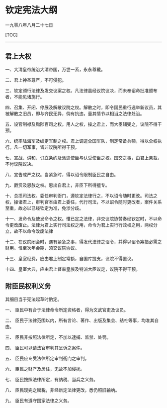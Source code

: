 # 钦定宪法大纲 #

一九零八年八月二十七日



[TOC]

---



## 君上大权 ##

一、大清皇帝统治大清帝国，万世一系，永永尊戴。

二、君上神圣尊严，不可侵犯。

三、钦定颁行法律及发交议案之权。凡法律虽经议院议决，而未奉诏命批准颁布者，不能见诸施行。

四、召集、开闭、停展及解散议院之权。解散之时，即令国民重行选举新议员，其被解散之旧员，即与齐民无异，倘有抗违，量其情节以相当之法律处治。

五、设官制禄及黜陟百司之权。用人之权，操之君上，而大臣辅弼之，议院不得干预。

六、统率陆海军及编定军制之权。君上调遣全国军队，制定常备兵额，得以全权执行。凡一切军事，皆非议院所得干预。

七、宣战、讲和、订立条约及派遣使臣与认受使臣之权。国交之事，由君上亲裁，不付议院议决。

八、宣告戒严之权。当紧急时，得以诏令限制臣民之自由。

九、爵赏及恩赦之权。恩出自君上，非臣下所得擅专。

十、总揽司法权。委任审判衙门，遵钦定法律行之，不以诏令随时更改。司法之权，操诸君上，审判官本由君上委任，代行司法，不以诏令随时更改者，案件关系至重，故必以已经钦定为准，免涉分歧。

十一、发命令及使发命令之权。惟已定之法律，非交议院协赞奏经钦定时，不以命令更改废止。法律为君上实行司法权之用，命令为君上实行行政权之用，两权分立，故不以命令改废法律

十二、在议院闭会时，遇有紧急之事，得发代法律之诏令，并得以诏令筹措必需之财用。惟至次年会期，须交议院协议。

十三、皇室经费，应由君上制定常额，自国库提支，议院不得置议。

十四、皇室大典，应由君上督率皇族及特派大臣议定，议院不得干预。



## 附臣民权利义务 ##

其细目当于宪法起草时酌定。

一、 臣民中有合于法律命令所定资格者，得为文武官吏及议员。

二、 臣民于法律范围以内，所有言论、著作、出版及集会、结社等事，均准其自由。

三、 臣民非按照法律所定，不加以逮捕、监禁、处罚。

四、 臣民可以请法官审判其呈诉之案件。

五、 臣民应专受法律所定审判衙门之审判。

六、 臣民之财产及居住，无故不加侵扰。

七、 臣民按照法律所定，有纳税、当兵之义务。

八、 臣民现完之赋税，非经新定法律更改，悉仍照旧输纳。

九、 臣民有遵守国家法律之义务。